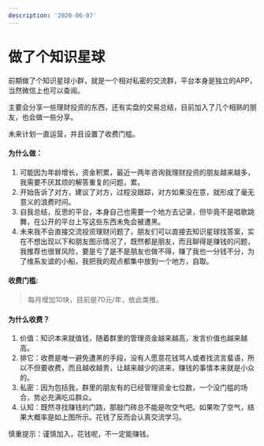 ```yaml
---
description: '2020-06-07'
---
```


# 做了个知识星球

前期做了个知识星球小群，就是一个相对私密的交流群，平台本身是独立的APP，当然微信上也可以查阅。

主要会分享一些理财投资的东西，还有实盘的交易总结，目前加入了几个相熟的朋友，也会做一些分享。

未来计划一直运营，并且设置了收费门槛。

#### 为什么做：

1. 可能因为年龄增长，资金积累，最近一两年咨询我理财投资的朋友越来越多，我需要不厌其烦的解答重复的问题，累。
2. 开始告诉了对方，建议了对方，过程没跟踪，对方如果没在意，就形成了毫无意义的浪费时间。
3. 自我总结，反思的平台，本身自己也需要一个地方去记录，但毕竟不是唱歌跳舞，在公开的平台上写这些东西未免会被遭黑。
4. 未来我不会直接交流投资理财问题了，朋友们可以直接去知识星球找答案，实在不想出现以下和朋友图示情况了，既然都是朋友，而且聊得是赚钱的问题，我推荐也很冒风险，要是亏了是不是朋友也做不得，赚了我也一分钱不分，为了维系友谊的小船，我把我的观点都集中放到一个地方，自取。

#### 收费门槛:

> 每月增加10块，目前是70元/年，依此类推。

#### 为什么收费？

1. 价值：知识本来就值钱，随着群里的管理资金越来越高，发言价值也越来越高。
2. 排它：收费是唯一避免遭黑的手段，没有人愿意花钱骂人或者找流言蜚语，所以不但要收费，而且越收越贵，让越来越少的进来，赚钱的事情本来就是小众的。
3. 私密：因为包括我，群里的朋友有的已经管理资金七位数，一个没门槛的场合，势必充满吃瓜群众。
4. 认知：既然寻找赚钱的门路，那敲门砖总不能是吹空气吧。如果吹了空气，结果大概率是如上图所示。花钱了反而会认真交流学习。

慎重提示：谨慎加入，花钱呢，不一定能赚钱。

